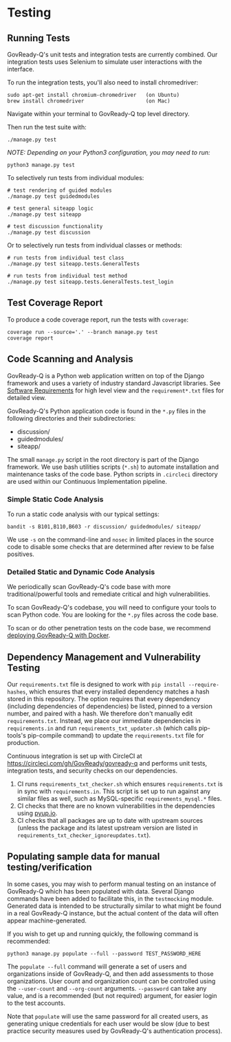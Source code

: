 Testing
=======

## Running Tests

GovReady-Q's unit tests and integration tests are currently combined. Our integration tests uses Selenium to simulate user interactions with the interface.

To run the integration tests, you'll also need to install chromedriver:

	sudo apt-get install chromium-chromedriver   (on Ubuntu)
	brew install chromedriver                    (on Mac)

Navigate within your terminal to GovReady-Q top level directory.

Then run the test suite with:

	./manage.py test

_NOTE: Depending on your Python3 configuration, you may need to run:_

	python3 manage.py test


To selectively run tests from individual modules:

	# test rendering of guided modules
	./manage.py test guidedmodules
	
	# test general siteapp logic
	./manage.py test siteapp
	
	# test discussion functionality
	./manage.py test discussion

Or to selectively run tests from individual classes or methods:

	# run tests from individual test class
	./manage.py test siteapp.tests.GeneralTests
	
	# run tests from individual test method
	./manage.py test siteapp.tests.GeneralTests.test_login


## Test Coverage Report

To produce a code coverage report, run the tests with `coverage`:

	coverage run --source='.' --branch manage.py test
	coverage report

## Code Scanning and Analysis

GovReady-Q is a Python web application written on top of the Django framework and uses a variety of industry standard Javascript libraries. See [Software Requirements](requirements.html#software-requirements) for high level view and the `requirement*.txt` files for detailed view.

GovReady-Q's Python application code is found in the `*.py` files in the following directories and their subdirectories:
* discussion/
* guidedmodules/
* siteapp/

The small `manage.py` script in the root directory is part of the Django framework. We use bash utilities scripts (`*.sh`) to automate installation and maintenance tasks of the code base. Python scripts in `.circleci` directory are used within our Continuous Implementation pipeline.

### Simple Static Code Analysis

To run a static code analysis with our typical settings:

	bandit -s B101,B110,B603 -r discussion/ guidedmodules/ siteapp/

We use `-s` on the command-line and `nosec` in limited places in the source code to disable some checks that are determined after review to be false positives.

### Detailed Static and Dynamic Code Analysis

We periodically scan GovReady-Q's code base with more traditional/powerful tools and remediate critical and high vulnerabilities.

To scan GovReady-Q's codebase, you will need to configure your tools to scan Python code. You are looking for the `*.py` files across the code base.

To scan or do other penetration tests on the code base, we recommend [deploying GovReady-Q with Docker](deploy_docker.html).

## Dependency Management and Vulnerability Testing

Our `requirements.txt` file is designed to work with `pip install --require-hashes`, which ensures that every installed dependency matches a hash stored in this repository. The option requires that every dependency (including dependencies of dependencies) be listed, pinned to a version number, and paired with a hash. We therefore don't manually edit `requirements.txt`. Instead, we place our immediate dependencies in `requirements.in` and run `requirements_txt_updater.sh` (which calls pip-tools's pip-compile command) to update the `requirements.txt` file for production.

Continuous integration is set up with CircleCI at https://circleci.com/gh/GovReady/govready-q and performs unit tests, integration tests, and security checks on our dependencies. 

1. CI runs `requirements_txt_checker.sh` which ensures `requirements.txt` is in sync with `requirements.in`. This script is set up to run against any similar files as well, such as MySQL-specific `requirements_mysql.*` files.
1. CI checks that there are no known vulnerabilities in the dependencies using [pyup.io](https://pyup.io/).
1. CI checks that all packages are up to date with upstream sources (unless the package and its latest upstream version are listed in `requirements_txt_checker_ignoreupdates.txt`).

## Populating sample data for manual testing/verification

In some cases, you may wish to perform manual testing on an instance of GovReady-Q which has been populated with data. Several Django commands have been added to facilitate this, in the `testmocking` module. Generated data is intended to be structurally similar to what might be found in a real GovReady-Q instance, but the actual content of the data will often appear machine-generated.

If you wish to get up and running quickly, the following command is recommended:

```
python3 manage.py populate --full --password TEST_PASSWORD_HERE
```

The `populate --full` command will generate a set of users and organizations inside of GovReady-Q, and then add assessments to those organizations. User count and organization count can be controlled using the `--user-count` and `--org-count` arguments. `--password` can take any value, and is a recommended (but not required) argument, for easier login to the test accounts.

Note that `populate` will use the same password for all created users, as generating unique credentials for each user would be slow (due to best practice security measures used by GovReady-Q's authentication process).
